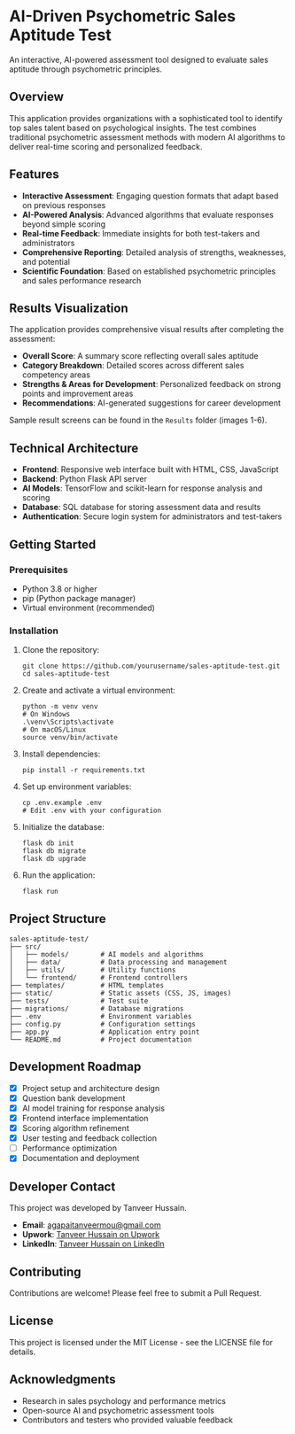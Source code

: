 # AI-Driven Psychometric Sales Aptitude Test

An interactive, AI-powered assessment tool designed to evaluate sales aptitude through psychometric principles.

## Overview

This application provides organizations with a sophisticated tool to identify top sales talent based on psychological insights. The test combines traditional psychometric assessment methods with modern AI algorithms to deliver real-time scoring and personalized feedback.

## Features

- **Interactive Assessment**: Engaging question formats that adapt based on previous responses
- **AI-Powered Analysis**: Advanced algorithms that evaluate responses beyond simple scoring
- **Real-time Feedback**: Immediate insights for both test-takers and administrators
- **Comprehensive Reporting**: Detailed analysis of strengths, weaknesses, and potential
- **Scientific Foundation**: Based on established psychometric principles and sales performance research

## Results Visualization

The application provides comprehensive visual results after completing the assessment:

- **Overall Score**: A summary score reflecting overall sales aptitude
- **Category Breakdown**: Detailed scores across different sales competency areas
- **Strengths & Areas for Development**: Personalized feedback on strong points and improvement areas
- **Recommendations**: AI-generated suggestions for career development

Sample result screens can be found in the `Results` folder (images 1-6).

## Technical Architecture

- **Frontend**: Responsive web interface built with HTML, CSS, JavaScript
- **Backend**: Python Flask API server
- **AI Models**: TensorFlow and scikit-learn for response analysis and scoring
- **Database**: SQL database for storing assessment data and results
- **Authentication**: Secure login system for administrators and test-takers

## Getting Started

### Prerequisites

- Python 3.8 or higher
- pip (Python package manager)
- Virtual environment (recommended)

### Installation

1. Clone the repository:
   ```
   git clone https://github.com/yourusername/sales-aptitude-test.git
   cd sales-aptitude-test
   ```

2. Create and activate a virtual environment:
   ```
   python -m venv venv
   # On Windows
   .\venv\Scripts\activate
   # On macOS/Linux
   source venv/bin/activate
   ```

3. Install dependencies:
   ```
   pip install -r requirements.txt
   ```

4. Set up environment variables:
   ```
   cp .env.example .env
   # Edit .env with your configuration
   ```

5. Initialize the database:
   ```
   flask db init
   flask db migrate
   flask db upgrade
   ```

6. Run the application:
   ```
   flask run
   ```

## Project Structure

```
sales-aptitude-test/
├── src/
│   ├── models/        # AI models and algorithms
│   ├── data/          # Data processing and management
│   ├── utils/         # Utility functions
│   └── frontend/      # Frontend controllers
├── templates/         # HTML templates
├── static/            # Static assets (CSS, JS, images)
├── tests/             # Test suite
├── migrations/        # Database migrations
├── .env               # Environment variables
├── config.py          # Configuration settings
├── app.py             # Application entry point
└── README.md          # Project documentation
```

## Development Roadmap

- [x] Project setup and architecture design
- [x] Question bank development
- [x] AI model training for response analysis
- [x] Frontend interface implementation
- [x] Scoring algorithm refinement
- [x] User testing and feedback collection
- [ ] Performance optimization
- [x] Documentation and deployment

## Developer Contact

This project was developed by Tanveer Hussain.

- **Email**: agapaitanveermou@gmail.com
- **Upwork**: [Tanveer Hussain on Upwork](https://www.upwork.com/freelancers/~01a14d825a9bd8689d)
- **LinkedIn**: [Tanveer Hussain on LinkedIn](https://www.linkedin.com/in/tanveer-hussain-277119196/)

## Contributing

Contributions are welcome! Please feel free to submit a Pull Request.

## License

This project is licensed under the MIT License - see the LICENSE file for details.

## Acknowledgments

- Research in sales psychology and performance metrics
- Open-source AI and psychometric assessment tools
- Contributors and testers who provided valuable feedback 